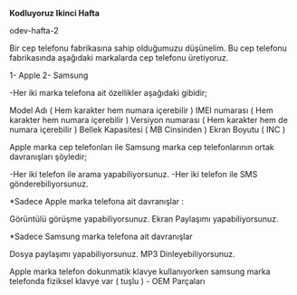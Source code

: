**Kodluyoruz Ikinci Hafta**

odev-hafta-2

Bir cep telefonu fabrikasına sahip olduğumuzu düşünelim. Bu cep telefonu fabrikasında aşağıdaki markalarda cep telefonu üretiyoruz.

1- Apple 2- Samsung

-Her iki marka telefona ait özellikler aşağıdaki gibidir;

Model Adı ( Hem karakter hem numara içerebilir )
IMEI numarası ( Hem karakter hem numara içerebilir )
Versiyon numarası ( Hem karakter hem de numara içerebilir )
Bellek Kapasitesi ( MB Cinsinden )
Ekran Boyutu ( INC )

Apple marka cep telefonları ile Samsung marka cep telefonlarının ortak davranışları şöyledir;

-Her iki telefon ile arama yapabiliyorsunuz.
-Her iki telefon ile SMS gönderebiliyorsunuz.

*Sadece Apple marka telefona ait davranışlar :

Görüntülü görüşme yapabiliyorsunuz.
Ekran Paylaşımı yapabiliyorsunuz.

*Sadece Samsung marka telefona ait davranışlar

Dosya paylaşımı yapabiliyorsunuz.
MP3 Dinleyebiliyorsunuz.

Apple marka telefon dokunmatik klavye kullanıyorken samsung marka telefonda fiziksel klavye var ( tuşlu ) - OEM Parçaları
